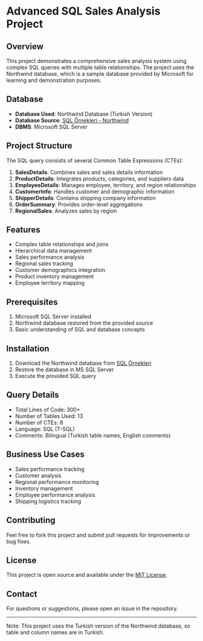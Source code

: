 # Advanced SQL Sales Analysis Project

## Overview
This project demonstrates a comprehensive sales analysis system using complex SQL queries with multiple table relationships. The project uses the Northwind database, which is a sample database provided by Microsoft for learning and demonstration purposes.

## Database
- **Database Used**: Northwind Database (Turkish Version)
- **Database Source**: [SQL Örnekleri - Northwind](https://www.sqlornekleri.com/p/northwind.html)
- **DBMS**: Microsoft SQL Server

## Project Structure
The SQL query consists of several Common Table Expressions (CTEs):
1. **SalesDetails**: Combines sales and sales details information
2. **ProductDetails**: Integrates products, categories, and suppliers data
3. **EmployeeDetails**: Manages employee, territory, and region relationships
4. **CustomerInfo**: Handles customer and demographic information
5. **ShipperDetails**: Contains shipping company information
6. **OrderSummary**: Provides order-level aggregations
7. **RegionalSales**: Analyzes sales by region

## Features
- Complex table relationships and joins
- Hierarchical data management
- Sales performance analysis
- Regional sales tracking
- Customer demographics integration
- Product inventory management
- Employee territory mapping

## Prerequisites
1. Microsoft SQL Server installed
2. Northwind database restored from the provided source
3. Basic understanding of SQL and database concepts

## Installation
1. Download the Northwind database from [SQL Örnekleri](https://www.sqlornekleri.com/p/northwind.html)
2. Restore the database in MS SQL Server
3. Execute the provided SQL query

## Query Details
- Total Lines of Code: 300+
- Number of Tables Used: 13
- Number of CTEs: 8
- Language: SQL (T-SQL)
- Comments: Bilingual (Turkish table names, English comments)

## Business Use Cases
- Sales performance tracking
- Customer analysis
- Regional performance monitoring
- Inventory management
- Employee performance analysis
- Shipping logistics tracking

## Contributing
Feel free to fork this project and submit pull requests for improvements or bug fixes.

## License
This project is open source and available under the [MIT License](LICENSE).

## Contact
For questions or suggestions, please open an issue in the repository.

---
Note: This project uses the Turkish version of the Northwind database, so table and column names are in Turkish.

